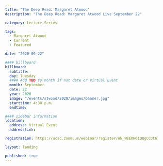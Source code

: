 ```yaml
---
title: "The Deep Read: Margaret Atwood"
description: "The Deep Read: Margaret Atwood Live September 22"

category: Lecture Series

tags:
  - Margaret Atwood
  - Current
  - Featured

date: "2020-09-22"

#### billboard
billboard:
  subtitle:
  day: Tuesday
  #### Add TBD to month if not date or Virtual Event
  month: September
  date: 22
  year: 2020
  image: "/events/atwood/2020/images/banner.jpg"
  starttime: 4:30 p.m.
  endtime: 

#### sidebar information
location:
  address: Virtual Event
  addresslink: 

registration: https://ucsc.zoom.us/webinar/register/WN_WsEKH61QQgCCDt67v_Vh6A

layout: landing

published: true
---
```




